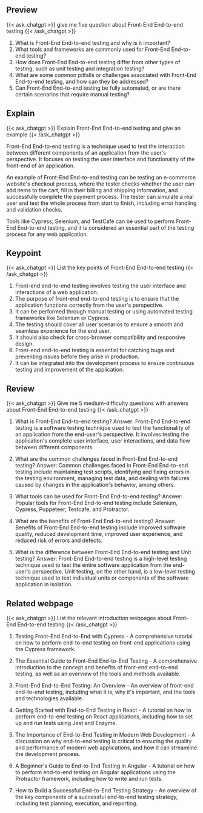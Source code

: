 ## Preview
{{< ask_chatgpt >}}
give me five question about Front-End End-to-end testing
{{< /ask_chatgpt >}}



1. What is Front-End End-to-end testing and why is it important?
2. What tools and frameworks are commonly used for Front-End End-to-end testing?
3. How does Front-End End-to-end testing differ from other types of testing, such as unit testing and integration testing?
4. What are some common pitfalls or challenges associated with Front-End End-to-end testing, and how can they be addressed?
5. Can Front-End End-to-end testing be fully automated, or are there certain scenarios that require manual testing?   

## Explain
{{< ask_chatgpt >}}
Explain Front-End End-to-end testing and give an example
{{< /ask_chatgpt >}}



Front-End End-to-end testing is a technique used to test the interaction between different components of an application from the user's perspective. It focuses on testing the user interface and functionality of the front-end of an application.

An example of Front-End End-to-end testing can be testing an e-commerce website's checkout process, where the tester checks whether the user can add items to the cart, fill in their billing and shipping information, and successfully complete the payment process. The tester can simulate a real user and test the whole process from start to finish, including error handling and validation checks.

Tools like Cypress, Selenium, and TestCafe can be used to perform Front-End End-to-end testing, and it is considered an essential part of the testing process for any web application.   

## Keypoint
{{< ask_chatgpt >}}
List the key points of Front-End End-to-end testing
{{< /ask_chatgpt >}}



1. Front-end end-to-end testing involves testing the user interface and interactions of a web application.
2. The purpose of front-end end-to-end testing is to ensure that the application functions correctly from the user's perspective.
3. It can be performed through manual testing or using automated testing frameworks like Selenium or Cypress.
4. The testing should cover all user scenarios to ensure a smooth and seamless experience for the end user.
5. It should also check for cross-browser compatibility and responsive design.
6. Front-end end-to-end testing is essential for catching bugs and preventing issues before they arise in production.
7. It can be integrated into the development process to ensure continuous testing and improvement of the application.   

## Review
{{< ask_chatgpt >}}
Give me 5 medium-difficulty questions with answers about Front-End End-to-end testing
{{< /ask_chatgpt >}}



1. What is Front-End End-to-end testing?
Answer: Front-End End-to-end testing is a software testing technique used to test the functionality of an application from the end-user's perspective. It involves testing the application's complete user interface, user interactions, and data flow between different components.

2. What are the common challenges faced in Front-End End-to-end testing?
Answer: Common challenges faced in Front-End End-to-end testing include maintaining test scripts, identifying and fixing errors in the testing environment, managing test data, and dealing with failures caused by changes in the application's behavior, among others.

3. What tools can be used for Front-End End-to-end testing?
Answer: Popular tools for Front-End End-to-end testing include Selenium, Cypress, Puppeteer, Testcafe, and Protractor.

4. What are the benefits of Front-End End-to-end testing?
Answer: Benefits of Front-End End-to-end testing include improved software quality, reduced development time, improved user experience, and reduced risk of errors and defects.

5. What is the difference between Front-End End-to-end testing and Unit testing?
Answer: Front-End End-to-end testing is a high-level testing technique used to test the entire software application from the end-user's perspective. Unit testing, on the other hand, is a low-level testing technique used to test individual units or components of the software application in isolation.   

## Related webpage
{{< ask_chatgpt >}}
List the relevant introduction webpages about Front-End End-to-end testing
{{< /ask_chatgpt >}}



1. Testing Front-End End-to-End with Cypress - A comprehensive tutorial on how to perform end-to-end testing on front-end applications using the Cypress framework.

2. The Essential Guide to Front-End End-to-End Testing - A comprehensive introduction to the concept and benefits of front-end end-to-end testing, as well as an overview of the tools and methods available.

3. Front-End End-to-End Testing: An Overview - An overview of front-end end-to-end testing, including what it is, why it's important, and the tools and technologies available.

4. Getting Started with End-to-End Testing in React - A tutorial on how to perform end-to-end testing on React applications, including how to set up and run tests using Jest and Enzyme.

5. The Importance of End-to-End Testing in Modern Web Development - A discussion on why end-to-end testing is critical to ensuring the quality and performance of modern web applications, and how it can streamline the development process.

6. A Beginner's Guide to End-to-End Testing in Angular - A tutorial on how to perform end-to-end testing on Angular applications using the Protractor framework, including how to write and run tests.

7. How to Build a Successful End-to-End Testing Strategy - An overview of the key components of a successful end-to-end testing strategy, including test planning, execution, and reporting.   

